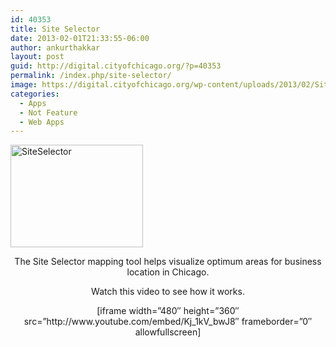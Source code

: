 ```yaml
---
id: 40353
title: Site Selector
date: 2013-02-01T21:33:55-06:00
author: ankurthakkar
layout: post
guid: http://digital.cityofchicago.org/?p=40353
permalink: /index.php/site-selector/
image: https://digital.cityofchicago.org/wp-content/uploads/2013/02/SiteSelector.png
categories:
  - Apps
  - Not Feature
  - Web Apps
---
```

<p style="text-align: left;">
  <a title="Site Selector" href="http://www.worldbusinesschicago.com/site-selector" target="_blank"><img loading="lazy" class="aligncenter size-full wp-image-40354" alt="SiteSelector" src="http://digital.cityofchicago.org/wp-content/uploads/2013/02/SiteSelector.png" width="212" height="164" /></a>
</p>

<p style="text-align: center;">
  The Site Selector mapping tool helps visualize optimum areas for business location in Chicago.
</p>

<p style="text-align: center;">
  Watch this video to see how it works.
</p>

<p style="text-align: center;">
  [iframe width=&#8221;480&#8243; height=&#8221;360&#8243; src=&#8221;http://www.youtube.com/embed/Kj_1kV_bwJ8&#8243; frameborder=&#8221;0&#8243; allowfullscreen]
</p>